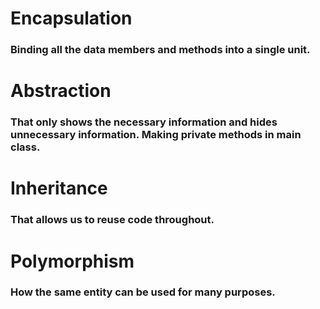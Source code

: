 # Encapsulation

### Binding all the data members and methods into a single unit. 


# Abstraction

### That only shows the necessary information and hides unnecessary information. Making private methods in main class.

# Inheritance

### That allows us to reuse code throughout.

# Polymorphism

### How the same entity can be used for many purposes.